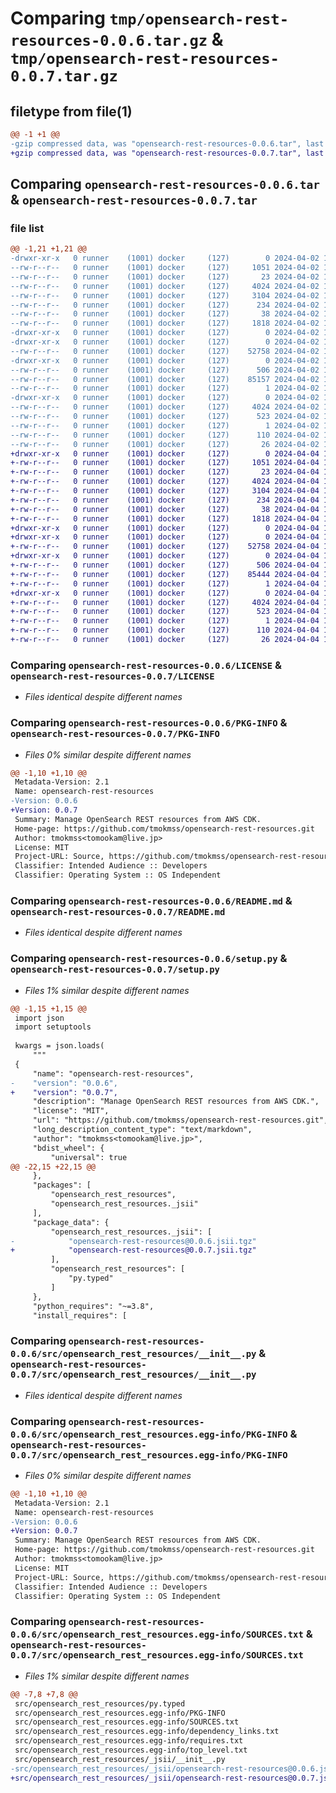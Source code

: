 # Comparing `tmp/opensearch-rest-resources-0.0.6.tar.gz` & `tmp/opensearch-rest-resources-0.0.7.tar.gz`

## filetype from file(1)

```diff
@@ -1 +1 @@
-gzip compressed data, was "opensearch-rest-resources-0.0.6.tar", last modified: Tue Apr  2 14:33:02 2024, max compression
+gzip compressed data, was "opensearch-rest-resources-0.0.7.tar", last modified: Thu Apr  4 10:49:01 2024, max compression
```

## Comparing `opensearch-rest-resources-0.0.6.tar` & `opensearch-rest-resources-0.0.7.tar`

### file list

```diff
@@ -1,21 +1,21 @@
-drwxr-xr-x   0 runner    (1001) docker     (127)        0 2024-04-02 14:33:02.737276 opensearch-rest-resources-0.0.6/
--rw-r--r--   0 runner    (1001) docker     (127)     1051 2024-04-02 14:32:48.000000 opensearch-rest-resources-0.0.6/LICENSE
--rw-r--r--   0 runner    (1001) docker     (127)       23 2024-04-02 14:32:48.000000 opensearch-rest-resources-0.0.6/MANIFEST.in
--rw-r--r--   0 runner    (1001) docker     (127)     4024 2024-04-02 14:33:02.737276 opensearch-rest-resources-0.0.6/PKG-INFO
--rw-r--r--   0 runner    (1001) docker     (127)     3104 2024-04-02 14:32:48.000000 opensearch-rest-resources-0.0.6/README.md
--rw-r--r--   0 runner    (1001) docker     (127)      234 2024-04-02 14:32:48.000000 opensearch-rest-resources-0.0.6/pyproject.toml
--rw-r--r--   0 runner    (1001) docker     (127)       38 2024-04-02 14:33:02.737276 opensearch-rest-resources-0.0.6/setup.cfg
--rw-r--r--   0 runner    (1001) docker     (127)     1818 2024-04-02 14:32:48.000000 opensearch-rest-resources-0.0.6/setup.py
-drwxr-xr-x   0 runner    (1001) docker     (127)        0 2024-04-02 14:33:02.733276 opensearch-rest-resources-0.0.6/src/
-drwxr-xr-x   0 runner    (1001) docker     (127)        0 2024-04-02 14:33:02.733276 opensearch-rest-resources-0.0.6/src/opensearch_rest_resources/
--rw-r--r--   0 runner    (1001) docker     (127)    52758 2024-04-02 14:32:48.000000 opensearch-rest-resources-0.0.6/src/opensearch_rest_resources/__init__.py
-drwxr-xr-x   0 runner    (1001) docker     (127)        0 2024-04-02 14:33:02.737276 opensearch-rest-resources-0.0.6/src/opensearch_rest_resources/_jsii/
--rw-r--r--   0 runner    (1001) docker     (127)      506 2024-04-02 14:32:48.000000 opensearch-rest-resources-0.0.6/src/opensearch_rest_resources/_jsii/__init__.py
--rw-r--r--   0 runner    (1001) docker     (127)    85157 2024-04-02 14:32:48.000000 opensearch-rest-resources-0.0.6/src/opensearch_rest_resources/_jsii/opensearch-rest-resources@0.0.6.jsii.tgz
--rw-r--r--   0 runner    (1001) docker     (127)        1 2024-04-02 14:32:48.000000 opensearch-rest-resources-0.0.6/src/opensearch_rest_resources/py.typed
-drwxr-xr-x   0 runner    (1001) docker     (127)        0 2024-04-02 14:33:02.737276 opensearch-rest-resources-0.0.6/src/opensearch_rest_resources.egg-info/
--rw-r--r--   0 runner    (1001) docker     (127)     4024 2024-04-02 14:33:02.000000 opensearch-rest-resources-0.0.6/src/opensearch_rest_resources.egg-info/PKG-INFO
--rw-r--r--   0 runner    (1001) docker     (127)      523 2024-04-02 14:33:02.000000 opensearch-rest-resources-0.0.6/src/opensearch_rest_resources.egg-info/SOURCES.txt
--rw-r--r--   0 runner    (1001) docker     (127)        1 2024-04-02 14:33:02.000000 opensearch-rest-resources-0.0.6/src/opensearch_rest_resources.egg-info/dependency_links.txt
--rw-r--r--   0 runner    (1001) docker     (127)      110 2024-04-02 14:33:02.000000 opensearch-rest-resources-0.0.6/src/opensearch_rest_resources.egg-info/requires.txt
--rw-r--r--   0 runner    (1001) docker     (127)       26 2024-04-02 14:33:02.000000 opensearch-rest-resources-0.0.6/src/opensearch_rest_resources.egg-info/top_level.txt
+drwxr-xr-x   0 runner    (1001) docker     (127)        0 2024-04-04 10:49:01.517143 opensearch-rest-resources-0.0.7/
+-rw-r--r--   0 runner    (1001) docker     (127)     1051 2024-04-04 10:48:51.000000 opensearch-rest-resources-0.0.7/LICENSE
+-rw-r--r--   0 runner    (1001) docker     (127)       23 2024-04-04 10:48:51.000000 opensearch-rest-resources-0.0.7/MANIFEST.in
+-rw-r--r--   0 runner    (1001) docker     (127)     4024 2024-04-04 10:49:01.517143 opensearch-rest-resources-0.0.7/PKG-INFO
+-rw-r--r--   0 runner    (1001) docker     (127)     3104 2024-04-04 10:48:51.000000 opensearch-rest-resources-0.0.7/README.md
+-rw-r--r--   0 runner    (1001) docker     (127)      234 2024-04-04 10:48:51.000000 opensearch-rest-resources-0.0.7/pyproject.toml
+-rw-r--r--   0 runner    (1001) docker     (127)       38 2024-04-04 10:49:01.517143 opensearch-rest-resources-0.0.7/setup.cfg
+-rw-r--r--   0 runner    (1001) docker     (127)     1818 2024-04-04 10:48:51.000000 opensearch-rest-resources-0.0.7/setup.py
+drwxr-xr-x   0 runner    (1001) docker     (127)        0 2024-04-04 10:49:01.513143 opensearch-rest-resources-0.0.7/src/
+drwxr-xr-x   0 runner    (1001) docker     (127)        0 2024-04-04 10:49:01.513143 opensearch-rest-resources-0.0.7/src/opensearch_rest_resources/
+-rw-r--r--   0 runner    (1001) docker     (127)    52758 2024-04-04 10:48:51.000000 opensearch-rest-resources-0.0.7/src/opensearch_rest_resources/__init__.py
+drwxr-xr-x   0 runner    (1001) docker     (127)        0 2024-04-04 10:49:01.517143 opensearch-rest-resources-0.0.7/src/opensearch_rest_resources/_jsii/
+-rw-r--r--   0 runner    (1001) docker     (127)      506 2024-04-04 10:48:51.000000 opensearch-rest-resources-0.0.7/src/opensearch_rest_resources/_jsii/__init__.py
+-rw-r--r--   0 runner    (1001) docker     (127)    85444 2024-04-04 10:48:51.000000 opensearch-rest-resources-0.0.7/src/opensearch_rest_resources/_jsii/opensearch-rest-resources@0.0.7.jsii.tgz
+-rw-r--r--   0 runner    (1001) docker     (127)        1 2024-04-04 10:48:51.000000 opensearch-rest-resources-0.0.7/src/opensearch_rest_resources/py.typed
+drwxr-xr-x   0 runner    (1001) docker     (127)        0 2024-04-04 10:49:01.517143 opensearch-rest-resources-0.0.7/src/opensearch_rest_resources.egg-info/
+-rw-r--r--   0 runner    (1001) docker     (127)     4024 2024-04-04 10:49:01.000000 opensearch-rest-resources-0.0.7/src/opensearch_rest_resources.egg-info/PKG-INFO
+-rw-r--r--   0 runner    (1001) docker     (127)      523 2024-04-04 10:49:01.000000 opensearch-rest-resources-0.0.7/src/opensearch_rest_resources.egg-info/SOURCES.txt
+-rw-r--r--   0 runner    (1001) docker     (127)        1 2024-04-04 10:49:01.000000 opensearch-rest-resources-0.0.7/src/opensearch_rest_resources.egg-info/dependency_links.txt
+-rw-r--r--   0 runner    (1001) docker     (127)      110 2024-04-04 10:49:01.000000 opensearch-rest-resources-0.0.7/src/opensearch_rest_resources.egg-info/requires.txt
+-rw-r--r--   0 runner    (1001) docker     (127)       26 2024-04-04 10:49:01.000000 opensearch-rest-resources-0.0.7/src/opensearch_rest_resources.egg-info/top_level.txt
```

### Comparing `opensearch-rest-resources-0.0.6/LICENSE` & `opensearch-rest-resources-0.0.7/LICENSE`

 * *Files identical despite different names*

### Comparing `opensearch-rest-resources-0.0.6/PKG-INFO` & `opensearch-rest-resources-0.0.7/PKG-INFO`

 * *Files 0% similar despite different names*

```diff
@@ -1,10 +1,10 @@
 Metadata-Version: 2.1
 Name: opensearch-rest-resources
-Version: 0.0.6
+Version: 0.0.7
 Summary: Manage OpenSearch REST resources from AWS CDK.
 Home-page: https://github.com/tmokmss/opensearch-rest-resources.git
 Author: tmokmss<tomookam@live.jp>
 License: MIT
 Project-URL: Source, https://github.com/tmokmss/opensearch-rest-resources.git
 Classifier: Intended Audience :: Developers
 Classifier: Operating System :: OS Independent
```

### Comparing `opensearch-rest-resources-0.0.6/README.md` & `opensearch-rest-resources-0.0.7/README.md`

 * *Files identical despite different names*

### Comparing `opensearch-rest-resources-0.0.6/setup.py` & `opensearch-rest-resources-0.0.7/setup.py`

 * *Files 1% similar despite different names*

```diff
@@ -1,15 +1,15 @@
 import json
 import setuptools
 
 kwargs = json.loads(
     """
 {
     "name": "opensearch-rest-resources",
-    "version": "0.0.6",
+    "version": "0.0.7",
     "description": "Manage OpenSearch REST resources from AWS CDK.",
     "license": "MIT",
     "url": "https://github.com/tmokmss/opensearch-rest-resources.git",
     "long_description_content_type": "text/markdown",
     "author": "tmokmss<tomookam@live.jp>",
     "bdist_wheel": {
         "universal": true
@@ -22,15 +22,15 @@
     },
     "packages": [
         "opensearch_rest_resources",
         "opensearch_rest_resources._jsii"
     ],
     "package_data": {
         "opensearch_rest_resources._jsii": [
-            "opensearch-rest-resources@0.0.6.jsii.tgz"
+            "opensearch-rest-resources@0.0.7.jsii.tgz"
         ],
         "opensearch_rest_resources": [
             "py.typed"
         ]
     },
     "python_requires": "~=3.8",
     "install_requires": [
```

### Comparing `opensearch-rest-resources-0.0.6/src/opensearch_rest_resources/__init__.py` & `opensearch-rest-resources-0.0.7/src/opensearch_rest_resources/__init__.py`

 * *Files identical despite different names*

### Comparing `opensearch-rest-resources-0.0.6/src/opensearch_rest_resources.egg-info/PKG-INFO` & `opensearch-rest-resources-0.0.7/src/opensearch_rest_resources.egg-info/PKG-INFO`

 * *Files 0% similar despite different names*

```diff
@@ -1,10 +1,10 @@
 Metadata-Version: 2.1
 Name: opensearch-rest-resources
-Version: 0.0.6
+Version: 0.0.7
 Summary: Manage OpenSearch REST resources from AWS CDK.
 Home-page: https://github.com/tmokmss/opensearch-rest-resources.git
 Author: tmokmss<tomookam@live.jp>
 License: MIT
 Project-URL: Source, https://github.com/tmokmss/opensearch-rest-resources.git
 Classifier: Intended Audience :: Developers
 Classifier: Operating System :: OS Independent
```

### Comparing `opensearch-rest-resources-0.0.6/src/opensearch_rest_resources.egg-info/SOURCES.txt` & `opensearch-rest-resources-0.0.7/src/opensearch_rest_resources.egg-info/SOURCES.txt`

 * *Files 1% similar despite different names*

```diff
@@ -7,8 +7,8 @@
 src/opensearch_rest_resources/py.typed
 src/opensearch_rest_resources.egg-info/PKG-INFO
 src/opensearch_rest_resources.egg-info/SOURCES.txt
 src/opensearch_rest_resources.egg-info/dependency_links.txt
 src/opensearch_rest_resources.egg-info/requires.txt
 src/opensearch_rest_resources.egg-info/top_level.txt
 src/opensearch_rest_resources/_jsii/__init__.py
-src/opensearch_rest_resources/_jsii/opensearch-rest-resources@0.0.6.jsii.tgz
+src/opensearch_rest_resources/_jsii/opensearch-rest-resources@0.0.7.jsii.tgz
```

